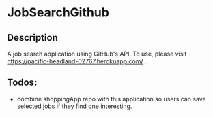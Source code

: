 # JobSearchGithub

## Description
A job search application using GitHub's API. To use, please visit https://pacific-headland-02767.herokuapp.com/ .
## Todos:
- combine shoppingApp repo with this application so users can save selected jobs if they find one interesting.
